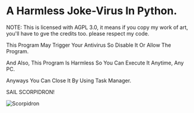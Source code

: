 # A Harmless Joke-Virus In Python.
NOTE: This is licensed with AGPL 3.0, it means if you copy my work of art, you'll have to gve the credits too.
please respect my code.

This Program May Trigger Your Antivirus So Disable It Or Allow The Program.

And Also, This Program Is Harmless So You Can Execute It Anytime, Any PC.

Anyways You Can Close It By Using Task Manager.

SAIL SCORPIDRON!

![Scorpidron](https://github.com/user-attachments/assets/042cf27d-0a9a-4a51-a8ae-9924b60978be)
